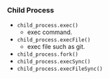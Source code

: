 ### Child Process

* `child_process.exec()`
  * exec command.
* `child_process.execFile()`
  * exec file such as git.
* `child_process.fork()`
* `child_process.execSync()`
* `child_process.execFileSync()`